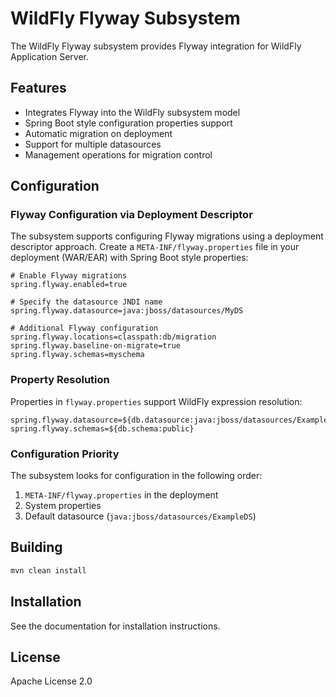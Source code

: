 # WildFly Flyway Subsystem

The WildFly Flyway subsystem provides Flyway integration for WildFly Application Server.

## Features

* Integrates Flyway into the WildFly subsystem model
* Spring Boot style configuration properties support
* Automatic migration on deployment
* Support for multiple datasources
* Management operations for migration control

## Configuration

### Flyway Configuration via Deployment Descriptor

The subsystem supports configuring Flyway migrations using a deployment descriptor approach. Create a `META-INF/flyway.properties` file in your deployment (WAR/EAR) with Spring Boot style properties:

```properties
# Enable Flyway migrations
spring.flyway.enabled=true

# Specify the datasource JNDI name
spring.flyway.datasource=java:jboss/datasources/MyDS

# Additional Flyway configuration
spring.flyway.locations=classpath:db/migration
spring.flyway.baseline-on-migrate=true
spring.flyway.schemas=myschema
```

### Property Resolution

Properties in `flyway.properties` support WildFly expression resolution:

```properties
spring.flyway.datasource=${db.datasource:java:jboss/datasources/ExampleDS}
spring.flyway.schemas=${db.schema:public}
```

### Configuration Priority

The subsystem looks for configuration in the following order:

1. `META-INF/flyway.properties` in the deployment
2. System properties
3. Default datasource (`java:jboss/datasources/ExampleDS`)

## Building

```bash
mvn clean install
```

## Installation

See the documentation for installation instructions.

## License

Apache License 2.0